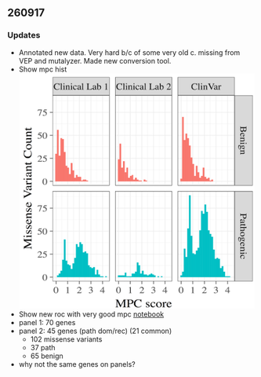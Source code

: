 ## 260917

### Updates
* Annotated new data. Very hard b/c of some very old c. missing from VEP and mutalyzer. Made new conversion tool.
* Show mpc hist
![mpc hist](plots/mpc_hist_paper.png)
* Show new roc with very good mpc [notebook](http://franklin.research.chop.edu:8102/notebooks/epi_linked/notebooks/predict-for-missense-lab2-union_features.ipynb)
* panel 1: 70 genes
* panel 2: 45 genes (path dom/rec) (21 common)
    * 102 missense variants
    * 37 path
    * 65 benign
* why not the same genes on panels?
